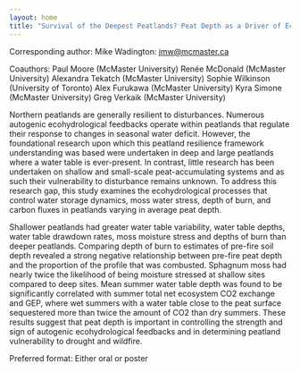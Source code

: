 ```yaml
---
layout: home
title: "Survival of the Deepest Peatlands? Peat Depth as a Driver of Ecohydrological Resilience to Drought and Wildfire"
---
```



Corresponding author: Mike Wadington: jmw@mcmaster.ca

Coauthors: Paul Moore (McMaster University)
 Renée McDonald (McMaster University)
 Alexandra Tekatch (McMaster University)
 Sophie Wilkinson (University of Toronto)
 Alex Furukawa (McMaster University)
 Kyra Simone (McMaster University)
 Greg Verkaik (McMaster University) 

Northern peatlands are generally resilient to disturbances. Numerous autogenic ecohydrological feedbacks operate within peatlands that regulate their response to changes in seasonal water deficit. However, the foundational research upon which this peatland resilience framework understanding was based were undertaken in deep and large peatlands where a water table is ever-present. In contrast, little research has been undertaken on shallow and small-scale peat-accumulating systems and as such their vulnerability to disturbance remains unknown. To address this research gap, this study examines the ecohydrological processes that control water storage dynamics, moss water stress, depth of burn, and carbon fluxes in peatlands varying in average peat depth. 
 
 Shallower peatlands had greater water table variability, water table depths, water table drawdown rates, moss moisture stress and depths of burn than deeper peatlands. Comparing depth of burn to estimates of pre-fire soil depth revealed a strong negative relationship between pre-fire peat depth and the proportion of the profile that was combusted. Sphagnum moss had nearly twice the likelihood of being moisture stressed at shallow sites compared to deep sites. Mean summer water table depth was found to be significantly correlated with summer total net ecosystem CO2 exchange and GEP, where wet summers with a water table close to the peat surface sequestered more than twice the amount of CO2 than dry summers. These results suggest that peat depth is important in controlling the strength and sign of autogenic ecohydrological feedbacks and in determining peatland vulnerability to drought and wildfire.

Preferred format: Either oral or poster
